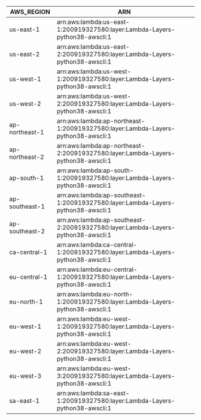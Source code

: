 AWS_REGION      |  ARN
----------------|----------------------------------------------------------------------------------
us-east-1       |  arn:aws:lambda:us-east-1:200919327580:layer:Lambda-Layers-python38-awscli:1
us-east-2       |  arn:aws:lambda:us-east-2:200919327580:layer:Lambda-Layers-python38-awscli:1
us-west-1       |  arn:aws:lambda:us-west-1:200919327580:layer:Lambda-Layers-python38-awscli:1
us-west-2       |  arn:aws:lambda:us-west-2:200919327580:layer:Lambda-Layers-python38-awscli:1
ap-northeast-1  |  arn:aws:lambda:ap-northeast-1:200919327580:layer:Lambda-Layers-python38-awscli:1
ap-northeast-2  |  arn:aws:lambda:ap-northeast-2:200919327580:layer:Lambda-Layers-python38-awscli:1
ap-south-1      |  arn:aws:lambda:ap-south-1:200919327580:layer:Lambda-Layers-python38-awscli:1
ap-southeast-1  |  arn:aws:lambda:ap-southeast-1:200919327580:layer:Lambda-Layers-python38-awscli:1
ap-southeast-2  |  arn:aws:lambda:ap-southeast-2:200919327580:layer:Lambda-Layers-python38-awscli:1
ca-central-1    |  arn:aws:lambda:ca-central-1:200919327580:layer:Lambda-Layers-python38-awscli:1
eu-central-1    |  arn:aws:lambda:eu-central-1:200919327580:layer:Lambda-Layers-python38-awscli:1
eu-north-1      |  arn:aws:lambda:eu-north-1:200919327580:layer:Lambda-Layers-python38-awscli:1
eu-west-1       |  arn:aws:lambda:eu-west-1:200919327580:layer:Lambda-Layers-python38-awscli:1
eu-west-2       |  arn:aws:lambda:eu-west-2:200919327580:layer:Lambda-Layers-python38-awscli:1
eu-west-3       |  arn:aws:lambda:eu-west-3:200919327580:layer:Lambda-Layers-python38-awscli:1
sa-east-1       |  arn:aws:lambda:sa-east-1:200919327580:layer:Lambda-Layers-python38-awscli:1
